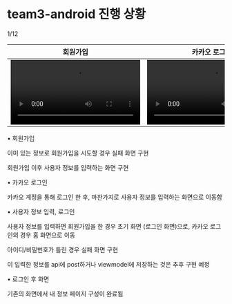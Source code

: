# team3-android 진행 상황

1/12

| 회원가입 | 카카오 로그인 | 사용자 정보 입력, 로그인 | 로그인 후 화면 |
| ---- | ---- | ---- | ---- |
| <video src="https://github.com/wafflestudio21-5/team3-android/assets/141345525/19d9eced-d02d-45b6-9193-cf4ed44963cf" /> | <video src="https://github.com/wafflestudio21-5/team3-android/assets/141345525/9e2bdd39-09e7-454d-8e74-b688bfeab08c" /> | <video src="https://github.com/wafflestudio21-5/team3-android/assets/141345525/46ba9b74-d19d-4f59-9900-b2364b637740" /> | <video src="https://github.com/wafflestudio21-5/team3-android/assets/141345525/3998d592-e74f-4acb-abdf-512ea02d2f20" /> |

• 회원가입

이미 있는 정보로 회원가입을 시도할 경우 실패 화면 구현

회원가입 이후 사용자 정보를 입력하는 화면 구현

• 카카오 로그인

카카오 계정을 통해 로그인 한 후, 마찬가지로 사용자 정보를 입력하는 화면으로 이동함

• 사용자 정보 입력, 로그인

사용자 정보를 입력하면 회원가입을 한 경우 초기 화면 (로그인 화면)으로, 카카오 로그인의 경우 홈 화면으로 이동

아이디/비밀번호가 틀린 경우 실패 화면 구현

이 입력한 정보를 api에 post하거나 viewmodel에 저장하는 것은 추후 구현 예정

• 로그인 후 화면

기존의 화면에서 내 정보 페이지 구성이 완료됨
